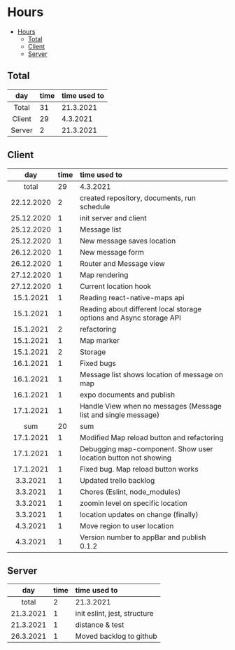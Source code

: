 # Hours
[//]: # (| | | | )
- [Hours](#hours)
  - [Total](#total)
  - [Client](#client)
  - [Server](#server)
## Total
| day | time | time used to |
| :----:|:-----| :-----|
| Total | 31 | 21.3.2021 |
| Client | 29 | 4.3.2021 | 
| Server | 2 | 21.3.2021 | 

## Client
| day | time | time used to |
| :----:|:-----| :-----|
| total   | 29  | 4.3.2021 | 
| 22.12.2020 | 2 | created repository, documents, run schedule |
| 25.12.2020 | 1 | init server and client | 
| 25.12.2020 | 1 | Message list |
| 25.12.2020 | 1 | New message saves location |
| 26.12.2020 | 1 | New message form |
| 26.12.2020 | 1 | Router and Message view |
| 27.12.2020 | 1 | Map rendering |
| 27.12.2020 | 1 | Current location hook |
| 15.1.2021 | 1 | Reading react-native-maps api|
| 15.1.2021 | 1 | Reading about different local storage options and Async storage API | 
| 15.1.2021 | 2 | refactoring | 
| 15.1.2021 | 1 | Map marker | 
| 15.1.2021 | 2 | Storage | 
| 16.1.2021 | 1 | Fixed bugs | 
| 16.1.2021 | 1 | Message list shows location of message on map| 
| 16.1.2021 | 1 | expo documents and publish | 
| 17.1.2021 | 1 | Handle View when no messages (Message list and single message) | 
| sum | 20 | sum | 
| 17.1.2021 | 1 | Modified Map reload button and refactoring |
| 17.1.2021 | 1 | Debugging map-component. Show user location button not showing | 
| 17.1.2021 | 1 | Fixed bug. Map reload button works | 
| 3.3.2021 | 1 | Updated trello backlog | 
| 3.3.2021 | 1 | Chores (Eslint, node_modules) | 
| 3.3.2021 | 1 | zoomin level on specific location | 
| 3.3.2021 | 1 | location updates on change (finally) | 
| 4.3.2021 | 1 | Move region to user location
| 4.3.2021 | 1 | Version number to appBar and publish 0.1.2
## Server
| day | time | time used to   |
| :----:|:-----| :-----|
| total   | 2 | 21.3.2021 | 
| 21.3.2021 | 1 | init eslint, jest, structure | 
| 21.3.2021 | 1 | distance & test | 
| 26.3.2021 | 1 | Moved backlog to github | 
